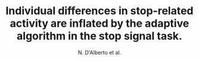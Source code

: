 ---
cat: gaia
subcat: brainomics
bestof: false
author: N. D'Alberto et al.
title: Individual differences in stop-related activity are inflated by the adaptive algorithm in the stop signal task.
journal: Hum Brain Mapp.
year: 2018
type: article
doi: 10.1002/hbm.2407
---